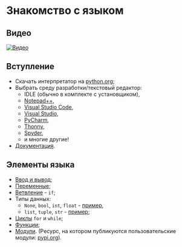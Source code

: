 # Знакомство с языком

## Видео
[![Видео](https://img.youtube.com/vi/_vtpqoQ5dMw/maxresdefault.jpg)](https://youtu.be/_vtpqoQ5dMw)

## Вступление
- Скачать интерпретатор на [python.org](https://python.org);
- Выбрать среду разработки/текстовый редактор:
    - IDLE (обычно в комплекте с установщиком),
    - [Notepad++](https://notepad-plus-plus.org/),
    - [Visual Studio Code](https://code.visualstudio.com/),
    - [Visual Studio](https://visualstudio.microsoft.com/ru/),
    - [PyCharm](https://www.jetbrains.com/ru-ru/pycharm/),
    - [Thonny](https://thonny.org/),
    - [Spyder](https://www.spyder-ide.org/),
    - и многие другие!
- [Документация](https://docs.python.org).

## Элементы языка
- [Ввод и вывод](part1-IO.py);
- [Переменные](part2-vars.py);
- [Ветвление](part3-if.py) - `if`;
- Типы данных:
    - `None`, `bool`, `int`, `float` - [пример](part4_1-types.py),
    - `list`, `tuple`, `str` - [пример](part4_2-types.py);
- [Циклы](part5-loops.py) `for` и `while`;
- [Функции](part6-functions.py);
- [Модули](part7-modules.py). (Ресурс, на котором публикуются пользовательские модули: [pypi.org](https://pypi.org/)). 
